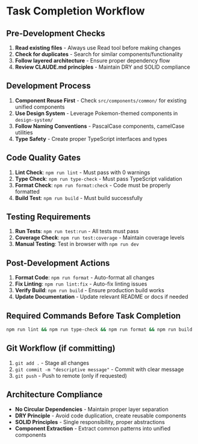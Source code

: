 # Task Completion Workflow

## Pre-Development Checks

1. **Read existing files** - Always use Read tool before making changes
2. **Check for duplicates** - Search for similar components/functionality
3. **Follow layered architecture** - Ensure proper dependency flow
4. **Review CLAUDE.md principles** - Maintain DRY and SOLID compliance

## Development Process

1. **Component Reuse First** - Check `src/components/common/` for existing unified components
2. **Use Design System** - Leverage Pokemon-themed components in `design-system/`
3. **Follow Naming Conventions** - PascalCase components, camelCase utilities
4. **Type Safety** - Create proper TypeScript interfaces and types

## Code Quality Gates

1. **Lint Check**: `npm run lint` - Must pass with 0 warnings
2. **Type Check**: `npm run type-check` - Must pass TypeScript validation
3. **Format Check**: `npm run format:check` - Code must be properly formatted
4. **Build Test**: `npm run build` - Must build successfully

## Testing Requirements

1. **Run Tests**: `npm run test:run` - All tests must pass
2. **Coverage Check**: `npm run test:coverage` - Maintain coverage levels
3. **Manual Testing**: Test in browser with `npm run dev`

## Post-Development Actions

1. **Format Code**: `npm run format` - Auto-format all changes
2. **Fix Linting**: `npm run lint:fix` - Auto-fix linting issues
3. **Verify Build**: `npm run build` - Ensure production build works
4. **Update Documentation** - Update relevant README or docs if needed

## Required Commands Before Task Completion

```bash
npm run lint && npm run type-check && npm run format && npm run build
```

## Git Workflow (if committing)

1. `git add .` - Stage all changes
2. `git commit -m "descriptive message"` - Commit with clear message
3. `git push` - Push to remote (only if requested)

## Architecture Compliance

- **No Circular Dependencies** - Maintain proper layer separation
- **DRY Principle** - Avoid code duplication, create reusable components
- **SOLID Principles** - Single responsibility, proper abstractions
- **Component Extraction** - Extract common patterns into unified components